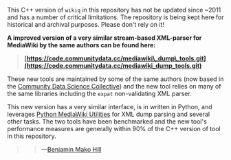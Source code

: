 This C++ version of `wikiq` in this repository has not be updated since ~2011
and has a number of critical limitations. The repository is being kept here for
historical and archival purposes. Please don't rely on it! 

**A improved version of a very similar stream-based XML-parser for MediaWiki by
the same authors can be found here:**

> **[https://code.communitydata.cc/mediawiki\_dump\_tools.git](https://code.communitydata.cc/mediawiki_dump_tools.git)**

These new tools are maintained by some of the same authors (now based in the
[Community Data Science Collective](https://communitydata.cc)) and the new tool
relies on many of the same libraries including the `expat` non-validating XML
parser.

This new version has a very similar interface, is in written in Python, and
leverages [Python MediaWiki Utilities](https://github.com/mediawiki-utilities)
for XML dump parsing and several other tasks. The two tools have been
benchmarked and the new tool's performance measures are generally within 90% of
the C++ version of tool in this repository.

>> —[Benjamin Mako Hill](https://mako.cc/)


